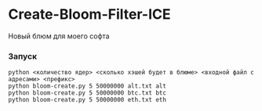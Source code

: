 # Create-Bloom-Filter-ICE
 Новый блюм для моего софта

### Запуск
    python <количество ядер> <сколько хэшей будет в блюме> <входной файл с адресами> <префикс>
    python bloom-create.py 5 50000000 alt.txt alt
    python bloom-create.py 5 50000000 btc.txt btc
    python bloom-create.py 5 50000000 eth.txt eth


